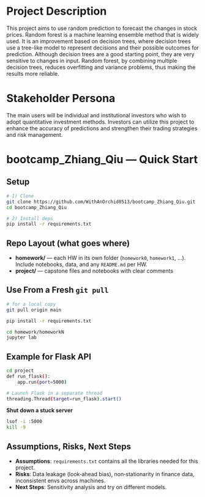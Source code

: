 # Project Description
This project aims to use random prediction to forecast the changes in stock prices. Random forest is a machine learning ensemble method that is widely used. It is an improvement based on decision trees, where decision trees use a tree-like model to represent decisions and their possible outcomes for prediction. Although decision trees are a good starting point, they are very sensitive to changes in input. Random forest, by combining multiple decision trees, reduces overfitting and variance problems, thus making the results more reliable.

# Stakeholder Persona
The main users will be individual and institutional investors who wish to adopt quantitative investment methods. Investors can utilize this project to enhance the accuracy of predictions and strengthen their trading strategies and risk management.

# bootcamp\_Zhiang\_Qiu — Quick Start

## Setup

```bash
# 1) Clone
git clone https://github.com/WithAnOrchid0513/bootcamp_Zhiang_Qiu.git
cd bootcamp_Zhiang_Qiu

# 2) Install deps
pip install -r requirements.txt
```

## Repo Layout (what goes where)

* **homework/** — each HW in its own folder (`homework0`, `homework1`, ...). Include notebooks, data, and any `README.md` per HW.
* **project/** — capstone files and notebooks with clear comments

## Use From a Fresh `git pull`

```bash
# for a local copy
git pull origin main

pip install -r requirements.txt

cd homework/homeworkN
jupyter lab
```

## Example for Flask API

```bash
cd project
def run_flask():
    app.run(port=5000)

# Launch Flask in a separate thread
threading.Thread(target=run_flask).start()
```

**Shut down a stuck server**

```bash
lsof -i :5000
kill -9 
```

## Assumptions, Risks, Next Steps

* **Assumptions**: `requirements.txt` contains all the libraries needed for this project.
* **Risks**: Data leakage (look‑ahead bias), non‑stationarity in finance data, inconsistent envs across machines.
* **Next Steps**: Sensitivity analysis and try on different models.